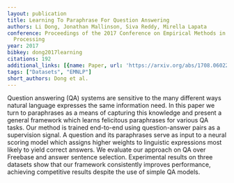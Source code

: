 ```yaml
---
layout: publication
title: Learning To Paraphrase For Question Answering
authors: Li Dong, Jonathan Mallinson, Siva Reddy, Mirella Lapata
conference: Proceedings of the 2017 Conference on Empirical Methods in Natural Language
  Processing
year: 2017
bibkey: dong2017learning
citations: 192
additional_links: [{name: Paper, url: 'https://arxiv.org/abs/1708.06022'}]
tags: ["Datasets", "EMNLP"]
short_authors: Dong et al.
---
```

Question answering (QA) systems are sensitive to the many different ways
natural language expresses the same information need. In this paper we turn to
paraphrases as a means of capturing this knowledge and present a general
framework which learns felicitous paraphrases for various QA tasks. Our method
is trained end-to-end using question-answer pairs as a supervision signal. A
question and its paraphrases serve as input to a neural scoring model which
assigns higher weights to linguistic expressions most likely to yield correct
answers. We evaluate our approach on QA over Freebase and answer sentence
selection. Experimental results on three datasets show that our framework
consistently improves performance, achieving competitive results despite the
use of simple QA models.